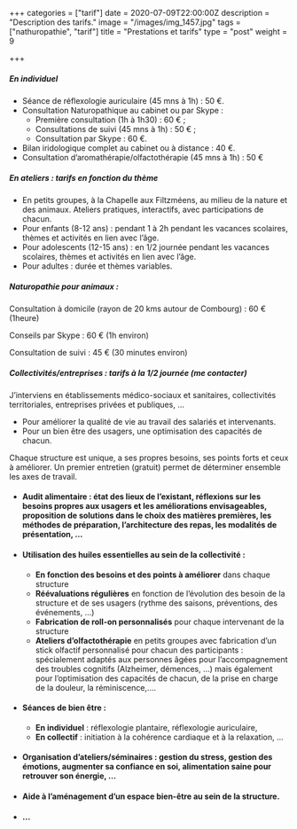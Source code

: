 +++
categories = ["tarif"]
date = 2020-07-09T22:00:00Z
description = "Description des tarifs."
image = "/images/img_1457.jpg"
tags = ["nathuropathie", "tarif"]
title = "Prestations et tarifs"
type = "post"
weight = 9

+++
##### En individuel

* Séance de réflexologie auriculaire (45 mns à 1h) : 50 €.
* Consultation Naturopathique au cabinet ou par Skype :
  * Première consultation (1h à 1h30) : 60 € ;
  * Consultations de suivi (45 mns à 1h) : 50 € ;
  * Consultation par Skype : 60 €.
* Bilan iridologique complet au cabinet ou à distance : 40 €.
* Consultation d’aromathérapie/olfactothérapie (45 mns à 1h) : 50 €

##### En ateliers : tarifs en fonction du thème

* En petits groupes, à la Chapelle aux Filtzméens, au milieu de la nature et des animaux. Ateliers pratiques, interactifs, avec participations de chacun.
* Pour enfants (8-12 ans) : pendant 1 à 2h pendant les vacances scolaires, thèmes et activités en lien avec l’âge.
* Pour adolescents (12-15 ans) : en 1/2 journée pendant les vacances scolaires, thèmes et activités en lien avec l’âge.
* Pour adultes : durée et thèmes variables.

##### Naturopathie pour animaux :

Consultation à domicile (rayon de 20 kms autour de Combourg) : 60 € (1heure)

Conseils par Skype : 60 € (1h environ)

Consultation de suivi : 45 € (30 minutes environ)

##### Collectivités/entreprises : tarifs à la 1/2 journée (me contacter)

J’interviens en établissements médico-sociaux et sanitaires, collectivités territoriales, entreprises privées et publiques, ...

* Pour améliorer la qualité de vie au travail des salariés et intervenants.
* Pour un bien être des usagers, une optimisation des capacités de chacun.

Chaque structure est unique, a ses propres besoins, ses points forts et ceux à améliorer. Un premier entretien (gratuit) permet de déterminer ensemble les axes de travail.

* #### Audit alimentaire : état des lieux de l’existant, réflexions sur les besoins propres aux usagers et les améliorations envisageables, proposition de solutions dans le choix des matières premières, les méthodes de préparation, l’architecture des repas, les modalités de présentation, ...
* #### Utilisation des huiles essentielles au sein de la collectivité :
  * **En fonction des besoins et des points à améliorer** dans chaque structure
  * **Réévaluations régulières** en fonction de l’évolution des besoin de la structure et de ses usagers (rythme des saisons, préventions, des événements, ...)
  * **Fabrication de roll-on personnalisés** pour chaque intervenant de la structure
  * **Ateliers d’olfactothérapie** en petits groupes avec fabrication d’un stick olfactif personnalisé pour chacun des participants : spécialement adaptés aux personnes âgées pour l’accompagnement des troubles cognitifs (Alzheimer, démences, ...) mais également pour l’optimisation des capacités de chacun, de la prise en charge de la douleur, la réminiscence,....
* #### Séances de bien être :
  * **En individuel** : réflexologie plantaire, réflexologie auriculaire,
  * **En collectif** : initiation à la cohérence cardiaque et à la relaxation, ...
* #### Organisation d’ateliers/séminaires : gestion du stress, gestion des émotions, augmenter sa confiance en soi, alimentation saine pour retrouver son énergie, ...
* #### Aide à l’aménagement d’un espace bien-être au sein de la structure.
* #### ...